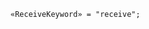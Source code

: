 <!-- This file is generated automatically by infrastructure scripts. Please don't edit by hand. -->

```{ .ebnf .slang-ebnf #ReceiveKeyword }
«ReceiveKeyword» = "receive";
```
